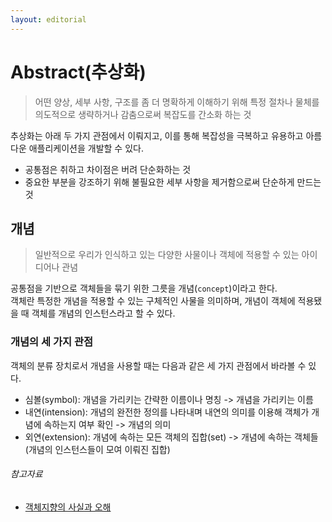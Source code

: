 ```yaml
---
layout: editorial
---
```


# Abstract(추상화)

> 어떤 양상, 세부 사항, 구조를 좀 더 명확하게 이해하기 위해 특정 절차나 물체를 의도적으로 생략하거나 감춤으로써 복잡도를 간소화 하는 것

추상화는 아래 두 가지 관점에서 이뤄지고, 이를 통해 복잡성을 극복하고 유용하고 아름다운 애플리케이션을 개발할 수 있다.

- 공통점은 취하고 차이점은 버려 단순화하는 것
- 중요한 부분을 강조하기 위해 불필요한 세부 사항을 제거함으로써 단순하게 만드는 것

## 개념

> 일반적으로 우리가 인식하고 있는 다양한 사물이나 객체에 적용할 수 있는 아이디어나 관념

공통점을 기반으로 객체들을 묶기 위한 그릇을 개념(`concept`)이라고 한다.  
객체란 특정한 개념을 적용할 수 있는 구체적인 사물을 의미하며, 개념이 객체에 적용됐을 때 객체를 개념의 인스턴스라고 할 수 있다.

### 개념의 세 가지 관점

객체의 분류 장치로서 개념을 사용할 때는 다음과 같은 세 가지 관점에서 바라볼 수 있다.

- 심볼(symbol): 개념을 가리키는 간략한 이름이나 명칭 -> 개념을 가리키는 이름
- 내연(intension): 개념의 완전한 정의를 나타내며 내연의 의미를 이용해 객체가 개념에 속하는지 여부 확인 -> 개념의 의미
- 외연(extension): 개념에 속하는 모든 객체의 집합(set) -> 개념에 속하는 객체들(개념의 인스턴스들이 모여 이뤄진 집합)

###### 참고자료

- [객체지향의 사실과 오해](https://kobic.net/book/bookInfo/view.do?isbn=9788998139766)
